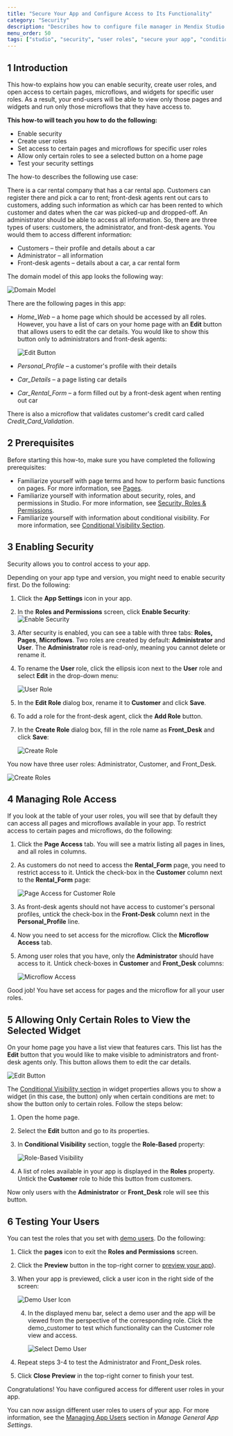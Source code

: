 ```yaml
---
title: "Secure Your App and Configure Access to Its Functionality"
category: "Security"
description: "Describes how to configure file manager in Mendix Studio."
menu_order: 50
tags: ["studio", "security", "user roles", "secure your app", "conditional visibility"]
---
```


## 1 Introduction 

This how-to explains how you can enable security, create user roles, and open access to certain pages, microflows, and widgets for specific user roles. As a result, your end-users will be able to view only those pages and widgets and run only those microflows that they have access to. 

**This how-to will teach you how to do the following:**

* Enable security
* Create user roles
* Set access to certain pages and microflows for specific user roles
* Allow only certain roles to see a selected button on a home page
* Test your security settings

The how-to describes the following use case: 

There is a car rental company that has a car rental app. Customers can register there and pick a car to rent; front-desk agents rent out cars to customers, adding such information as which car has been rented to  which customer and dates when the car was picked-up and dropped-off. An administrator should be able to access all information. So, there are three types of users: customers, the administrator, and front-desk agents. You would them to access different information:

* Customers – their profile and details about a car
* Administrator – all information 
* Front-desk agents – details about a car, a car rental form

The domain model of this app looks the following way:

![Domain Model](attachments/security-how-to-configure-roles/domain-model.png)

There are the following pages in this app:

* *Home_Web* – a home page which should be accessed by all roles. However, you have a list of cars on your home page with an **Edit** button that allows users to edit the car details. You would like to show this button only to administrators and front-desk agents:

    ![Edit Button](attachments/security-how-to-configure-roles/edit-button.png)

* *Personal_Profile* – a customer's profile with their details

* *Car_Details* – a page listing car details

* *Car_Rental_Form* – a form filled out by a front-desk agent when renting out car

There is also a microflow that validates customer's credit card called *Credit_Card_Validation*.

## 2 Prerequisites

Before starting this how-to, make sure you have completed the following prerequisites:

* Familiarize yourself with page terms and how to perform basic functions on pages. For more information, see [Pages](/studio/page-editor). 
* Familiarize yourself with information about security, roles, and permissions in Studio. For more information, see [Security, Roles & Permissions](settings-security).
* Familiarize yourself with information about conditional visibility. For more information, see [Conditional Visibility Section](/studio/page-editor-widgets-visibility-section).

## 3 Enabling Security

Security allows you to control access to your app. 

Depending on your app type and version, you might need to enable security first. Do the following:

1. Click the **App Settings** icon in your app.

2. In the **Roles and Permissions** screen, click **Enable Security**:
	![Enable Security](attachments/security-how-to-configure-roles/enable-security.png)
	
3. After security is enabled, you can see a table with three tabs: **Roles,** **Pages**, **Microflows**. Two roles are created by default: **Administrator** and **User**. The **Administrator** role is read-only, meaning you cannot delete or rename it.

4.  To rename the **User** role, click the ellipsis icon next to the **User** role and select **Edit** in the drop-down menu:

    ![User Role](attachments/security-how-to-configure-roles/user-role.png)

5. In the **Edit Role** dialog box, rename it to **Customer** and click **Save**.

6. To add a role for the front-desk agent, click the **Add Role** button.

7. In the **Create Role** dialog box, fill in the role name as **Front_Desk** and click **Save**:

    ![Create Role](attachments/security-how-to-configure-roles/create-role.png)

You now have three user roles: Administrator, Customer, and Front_Desk.

![Create Roles](attachments/security-how-to-configure-roles/roles-created.png)

## 4 Managing Role Access

If you look at the table of your user roles, you will see that by default they can access all pages and microflows available in your app. To restrict access to certain pages and microflows, do the following:

1. Click the **Page Access** tab. You will see a matrix listing all pages in lines, and all roles in columns.

2. As customers do not need to access the **Rental_Form** page, you need to restrict access to it. Untick the check-box in the **Customer** column next to the **Rental_Form** page:

    ![Page Access for Customer Role](attachments/security-how-to-configure-roles/page-access-customer.png)

3. As front-desk agents should not have access to customer's personal profiles, untick the check-box in the **Front-Desk** column next in the **Personal_Profile** line.

4. Now you need to set access for the microflow. Click the **Microflow Access** tab.

5. Among user roles that you have, only the **Administrator** should have access to it. Untick check-boxes in **Customer** and **Front_Desk** columns:

    ![Microflow Access](attachments/security-how-to-configure-roles/microflow-access.png)



Good job! You have set access for pages and the microflow for all your user roles. 

## 5 Allowing Only Certain Roles to View the Selected Widget

On your home page you have a list view that features cars. This list has the **Edit** button that you would like to make visible to administrators and front-desk agents only. This button allows them to edit the car details. 

![Edit Button](attachments/security-how-to-configure-roles/edit-button.png)

The [Conditional Visibility section](/studio/page-editor-widgets-visibility-section) in widget properties allows you to show a widget (in this case, the button) only when certain conditions are met: to show the button only to certain roles. Follow the steps below:

1. Open the home page.

2. Select the **Edit** button and go to its properties.

3. In **Conditional Visibility** section, toggle the **Role-Based** property:

    ![Role-Based Visibility](attachments/security-how-to-configure-roles/role-based-visibility.png)

4. A list of roles available in your app is displayed in the **Roles** property. Untick the **Customer** role to hide this button from customers.

Now only users with the **Administrator** or **Front_Desk** role will see this button.

## 6 Testing Your Users

You can test the roles that you set with [demo users](/studio/settings-security#demo-users). Do the following:

1. Click the **pages** icon to exit the **Roles and Permissions** screen.

2. Click the **Preview** button in the top-right corner to [preview your app](/studio/publishing-app)).

3. When your app is previewed, click a user icon in the right side of the screen: 

   ![Demo User Icon](attachments/security-how-to-configure-roles/demo-users-icon.png)

   4. In the displayed menu bar, select a demo user and the app will be viewed from the perspective of the corresponding role. Click the demo_customer to test which functionality can the Customer role view and access.

      ![Select Demo User](attachments/security-how-to-configure-roles/select-user.png)

5. Repeat steps 3-4 to test the Administrator and Front_Desk roles.
6. Click **Close Preview** in the top-right corner to finish your test.

Congratulations! You have configured access for different user roles in your app. 

You can now assign different user roles to users of your app. For more information, see the [Managing App Users](/developerportal/settings/general-settings#managing-app-users) section in *Manage General App Settings*.

